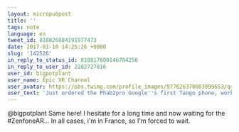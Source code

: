 ```yaml
---
layout: micropubpost
title: ''
tags: note
language: en
tweet_id: 818826084191977473
date: 2017-01-10 14:25:26 +0000
slug: '142526'
in_reply_to_status_id: 818817600146784256
in_reply_to_user_id: 2282727816
user_id: bigpotplant
user_name: Epic VR Channel
user_avatar: https://pbs.twimg.com/profile_images/977626370003099653/qe1guhEj.jpg
user_text: 'Just ordered the Phab2pro Google''s first Tango phone, works out £499 in UK. Beast of a phone but can''t wait.<a href="https://t.co/zMaSWm8lig" class="twitter-timeline-link u-hidden" data-pre-embedded="true" dir="ltr">pic.twitter.com/zMaSWm8lig</a>'
---
```

@bigpotplant Same here! I hesitate for a long time and now waiting for the #ZenfoneAR... In all cases, i'm in France, so I'm forced to wait.
